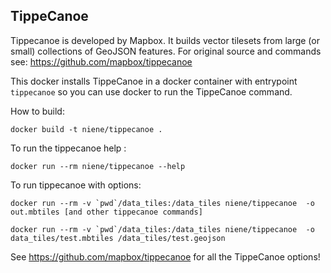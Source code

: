 
## TippeCanoe 

Tippecanoe is developed by Mapbox. It builds vector tilesets from large (or small) collections of GeoJSON features.
For original source and commands see: https://github.com/mapbox/tippecanoe

This docker installs TippeCanoe in a docker container with entrypoint  `tippecanoe` so you can use docker to run the TippeCanoe command.

How to build:

	docker build -t niene/tippecanoe .

To run the tippecanoe help :

	docker run --rm niene/tippecanoe --help

To run tippecanoe with options:

	docker run --rm -v `pwd`/data_tiles:/data_tiles niene/tippecanoe  -o out.mbtiles [and other tippecanoe commands]

	docker run --rm -v `pwd`/data_tiles:/data_tiles niene/tippecanoe  -o data_tiles/test.mbtiles /data_tiles/test.geojson 

See https://github.com/mapbox/tippecanoe for all the TippeCanoe options!  

